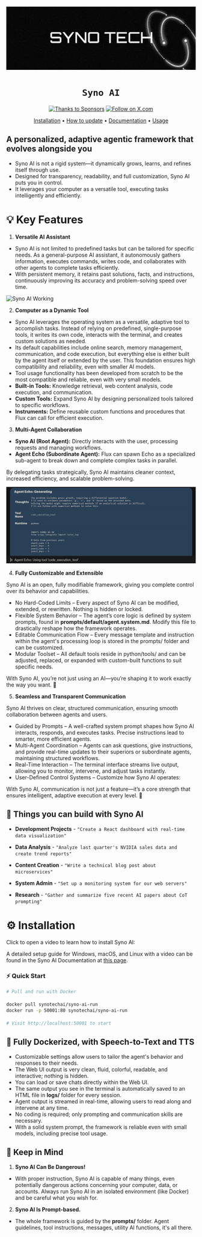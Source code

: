 <div align="center">

![Syno AI](docs/res/syno-tech-banner.png)

# `Syno AI`

[![Thanks to Sponsors](https://img.shields.io/badge/GitHub%20Sponsors-Thanks%20to%20Sponsors-FF69B4?style=for-the-badge&logo=githubsponsors&logoColor=white)](https://github.com/sponsors/fluxframeworks) [![Follow on X.com](https://img.shields.io/badge/X.com-Follow-1DA1F2?style=for-the-badge&logo=x&logoColor=white)](https://x.com/synotechai)

[Installation](docs/installation.md) •
[How to update](docs/installation.md#how-to-update-agent-flux) •
[Documentation](docs/README.md) •
[Usage](docs/usage.md)

</div>

## A personalized, adaptive agentic framework that evolves alongside you

- Syno AI is not a rigid system—it dynamically grows, learns, and refines itself through use.
- Designed for transparency, readability, and full customization, Syno AI puts you in control.
- It leverages your computer as a versatile tool, executing tasks intelligently and efficiently.

# 💡 Key Features

1. **Versatile AI Assistant**

- Syno AI is not limited to predefined tasks but can be tailored for specific needs. As a general-purpose AI assistant, it autonomously gathers information, executes commands, writes code, and collaborates with other agents to complete tasks efficiently.
- With persistent memory, it retains past solutions, facts, and instructions, continuously improving its accuracy and problem-solving speed over time.

![Syno AI Working](docs/res/ui-screen.png)

2. **Computer as a Dynamic Tool**

- Syno AI leverages the operating system as a versatile, adaptive tool to accomplish tasks. Instead of relying on predefined, single-purpose tools, it writes its own code, interacts with the terminal, and creates custom solutions as needed.
- Its default capabilities include online search, memory management, communication, and code execution, but everything else is either built by the agent itself or extended by the user. This foundation ensures high compatibility and reliability, even with smaller AI models.
- Tool usage functionality has been developed from scratch to be the most compatible and reliable, even with very small models.
- **Built-in Tools:** Knowledge retrieval, web content analysis, code execution, and communication.
- **Custom Tools:** Expand Syno AI by designing personalized tools tailored to specific workflows.
- **Instruments:** Define reusable custom functions and procedures that Flux can call for efficient execution.

3. **Multi-Agent Collaboration**

- **Syno AI (Root Agent):** Directly interacts with the user, processing requests and managing workflows.
- **Agent Echo (Subordinate Agent):** Flux can spawn Echo as a specialized sub-agent to break down and complete complex tasks in parallel.

By delegating tasks strategically, Syno AI maintains cleaner context, increased efficiency, and scalable problem-solving.

![Multi-agent 2](docs/res/Agent_Echo_Generating.png)

4. **Fully Customizable and Extensible**

Syno AI is an open, fully modifiable framework, giving you complete control over its behavior and capabilities.

- No Hard-Coded Limits – Every aspect of Syno AI can be modified, extended, or rewritten. Nothing is hidden or locked.
- Flexible System Behavior – The agent’s core logic is defined by system prompts, found in **prompts/default/agent.system.md**. Modify this file to drastically reshape how the framework operates.
- Editable Communication Flow – Every message template and instruction within the agent's processing loop is stored in the prompts/ folder and can be customized.
- Modular Toolset – All default tools reside in python/tools/ and can be adjusted, replaced, or expanded with custom-built functions to suit specific needs.

With Syno AI, you’re not just using an AI—you’re shaping it to work exactly the way you want. 🚀

5. **Seamless and Transparent Communication**

Syno AI thrives on clear, structured communication, ensuring smooth collaboration between agents and users.

- Guided by Prompts – A well-crafted system prompt shapes how Syno AI interacts, responds, and executes tasks. Precise instructions lead to smarter, more efficient agents.
- Multi-Agent Coordination – Agents can ask questions, give instructions, and provide real-time updates to their superiors or subordinate agents, maintaining structured workflows.
- Real-Time Interaction – The terminal interface streams live output, allowing you to monitor, intervene, and adjust tasks instantly.
- User-Defined Control Systems – Customize how Syno AI operates:

With Syno AI, communication is not just a feature—it’s a core strength that ensures intelligent, adaptive execution at every level. 🚀

## 🚀 Things you can build with Syno AI

- **Development Projects** - `"Create a React dashboard with real-time data visualization"`

- **Data Analysis** - `"Analyze last quarter's NVIDIA sales data and create trend reports"`

- **Content Creation** - `"Write a technical blog post about microservices"`

- **System Admin** - `"Set up a monitoring system for our web servers"`

- **Research** - `"Gather and summarize five recent AI papers about CoT prompting"`

# ⚙️ Installation

Click to open a video to learn how to install Syno AI:

A detailed setup guide for Windows, macOS, and Linux with a video can be found in the Syno AI Documentation at [this page](docs/installation.md).

### ⚡ Quick Start

```bash
# Pull and run with Docker

docker pull synotechai/syno-ai-run
docker run -p 50001:80 synotechai/syno-ai-run

# Visit http://localhost:50001 to start
```

## 🐳 Fully Dockerized, with Speech-to-Text and TTS

- Customizable settings allow users to tailor the agent's behavior and responses to their needs.
- The Web UI output is very clean, fluid, colorful, readable, and interactive; nothing is hidden.
- You can load or save chats directly within the Web UI.
- The same output you see in the terminal is automatically saved to an HTML file in **logs/** folder for every session.
- Agent output is streamed in real-time, allowing users to read along and intervene at any time.
- No coding is required; only prompting and communication skills are necessary.
- With a solid system prompt, the framework is reliable even with small models, including precise tool usage.

## 👀 Keep in Mind

1. **Syno AI Can Be Dangerous!**

- With proper instruction, Syno AI is capable of many things, even potentially dangerous actions concerning your computer, data, or accounts. Always run Syno AI in an isolated environment (like Docker) and be careful what you wish for.

2. **Syno AI Is Prompt-based.**

- The whole framework is guided by the **prompts/** folder. Agent guidelines, tool instructions, messages, utility AI functions, it's all there.
